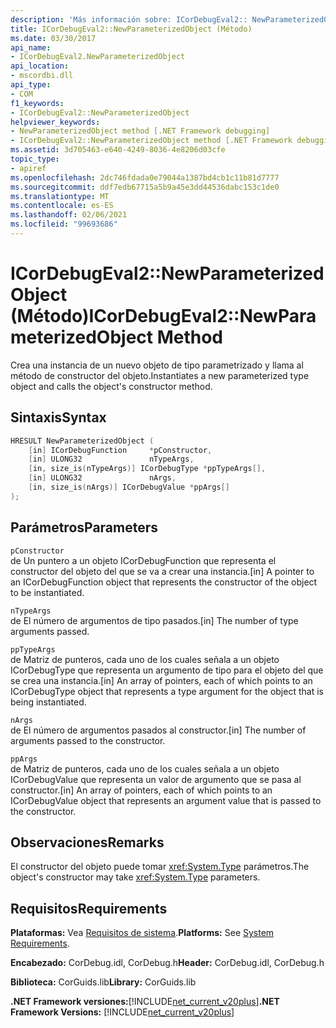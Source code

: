 ```yaml
---
description: 'Más información sobre: ICorDebugEval2:: NewParameterizedObject ((método)'
title: ICorDebugEval2::NewParameterizedObject (Método)
ms.date: 03/30/2017
api_name:
- ICorDebugEval2.NewParameterizedObject
api_location:
- mscordbi.dll
api_type:
- COM
f1_keywords:
- ICorDebugEval2::NewParameterizedObject
helpviewer_keywords:
- NewParameterizedObject method [.NET Framework debugging]
- ICorDebugEval2::NewParameterizedObject method [.NET Framework debugging]
ms.assetid: 3d705463-e640-4249-8036-4e8206d03cfe
topic_type:
- apiref
ms.openlocfilehash: 2dc746fdada0e79044a1387bd4cb1c11b81d7777
ms.sourcegitcommit: ddf7edb67715a5b9a45e3dd44536dabc153c1de0
ms.translationtype: MT
ms.contentlocale: es-ES
ms.lasthandoff: 02/06/2021
ms.locfileid: "99693686"
---
```

# <a name="icordebugeval2newparameterizedobject-method"></a><span data-ttu-id="6be6e-103">ICorDebugEval2::NewParameterizedObject (Método)</span><span class="sxs-lookup"><span data-stu-id="6be6e-103">ICorDebugEval2::NewParameterizedObject Method</span></span>

<span data-ttu-id="6be6e-104">Crea una instancia de un nuevo objeto de tipo parametrizado y llama al método de constructor del objeto.</span><span class="sxs-lookup"><span data-stu-id="6be6e-104">Instantiates a new parameterized type object and calls the object's constructor method.</span></span>  
  
## <a name="syntax"></a><span data-ttu-id="6be6e-105">Sintaxis</span><span class="sxs-lookup"><span data-stu-id="6be6e-105">Syntax</span></span>  
  
```cpp  
HRESULT NewParameterizedObject (  
    [in] ICorDebugFunction     *pConstructor,  
    [in] ULONG32               nTypeArgs,  
    [in, size_is(nTypeArgs)] ICorDebugType *ppTypeArgs[],  
    [in] ULONG32               nArgs,  
    [in, size_is(nArgs)] ICorDebugValue *ppArgs[]  
);  
```  
  
## <a name="parameters"></a><span data-ttu-id="6be6e-106">Parámetros</span><span class="sxs-lookup"><span data-stu-id="6be6e-106">Parameters</span></span>  

 `pConstructor`  
 <span data-ttu-id="6be6e-107">de Un puntero a un objeto ICorDebugFunction que representa el constructor del objeto del que se va a crear una instancia.</span><span class="sxs-lookup"><span data-stu-id="6be6e-107">[in] A pointer to an ICorDebugFunction object that represents the constructor of the object to be instantiated.</span></span>  
  
 `nTypeArgs`  
 <span data-ttu-id="6be6e-108">de El número de argumentos de tipo pasados.</span><span class="sxs-lookup"><span data-stu-id="6be6e-108">[in] The number of type arguments passed.</span></span>  
  
 `ppTypeArgs`  
 <span data-ttu-id="6be6e-109">de Matriz de punteros, cada uno de los cuales señala a un objeto ICorDebugType que representa un argumento de tipo para el objeto del que se crea una instancia.</span><span class="sxs-lookup"><span data-stu-id="6be6e-109">[in] An array of pointers, each of which points to an ICorDebugType object that represents a type argument for the object that is being instantiated.</span></span>  
  
 `nArgs`  
 <span data-ttu-id="6be6e-110">de El número de argumentos pasados al constructor.</span><span class="sxs-lookup"><span data-stu-id="6be6e-110">[in] The number of arguments passed to the constructor.</span></span>  
  
 `ppArgs`  
 <span data-ttu-id="6be6e-111">de Matriz de punteros, cada uno de los cuales señala a un objeto ICorDebugValue que representa un valor de argumento que se pasa al constructor.</span><span class="sxs-lookup"><span data-stu-id="6be6e-111">[in] An array of pointers, each of which points to an ICorDebugValue object that represents an argument value that is passed to the constructor.</span></span>  
  
## <a name="remarks"></a><span data-ttu-id="6be6e-112">Observaciones</span><span class="sxs-lookup"><span data-stu-id="6be6e-112">Remarks</span></span>  

 <span data-ttu-id="6be6e-113">El constructor del objeto puede tomar <xref:System.Type> parámetros.</span><span class="sxs-lookup"><span data-stu-id="6be6e-113">The object's constructor may take <xref:System.Type> parameters.</span></span>  
  
## <a name="requirements"></a><span data-ttu-id="6be6e-114">Requisitos</span><span class="sxs-lookup"><span data-stu-id="6be6e-114">Requirements</span></span>  

 <span data-ttu-id="6be6e-115">**Plataformas:** Vea [Requisitos de sistema](../../get-started/system-requirements.md).</span><span class="sxs-lookup"><span data-stu-id="6be6e-115">**Platforms:** See [System Requirements](../../get-started/system-requirements.md).</span></span>  
  
 <span data-ttu-id="6be6e-116">**Encabezado:** CorDebug.idl, CorDebug.h</span><span class="sxs-lookup"><span data-stu-id="6be6e-116">**Header:** CorDebug.idl, CorDebug.h</span></span>  
  
 <span data-ttu-id="6be6e-117">**Biblioteca:** CorGuids.lib</span><span class="sxs-lookup"><span data-stu-id="6be6e-117">**Library:** CorGuids.lib</span></span>  
  
 <span data-ttu-id="6be6e-118">**.NET Framework versiones:**[!INCLUDE[net_current_v20plus](../../../../includes/net-current-v20plus-md.md)]</span><span class="sxs-lookup"><span data-stu-id="6be6e-118">**.NET Framework Versions:** [!INCLUDE[net_current_v20plus](../../../../includes/net-current-v20plus-md.md)]</span></span>
